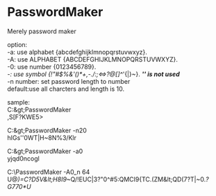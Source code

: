 # PasswordMaker
Merely password maker

option:<br>
  -a: use alphabet {abcdefghijklmnopqrstuvwxyz}.<br>
  -A: use ALPHABET {ABCDEFGHIJKLMNOPQRSTUVWXYZ}.<br>
  -0: use number {0123456789}.<br>
  -_: use symbol {!&quot;#$%&amp;'()*+,-./:;&lt;=&gt;?@[]^_&#39;{|}~}. <b>*'\' is not used*</b><br>
  -n number: set password length to number<br>
  default:use all charcters and length is 10.<br>
  
sample:<br>
C:\&gt;PasswordMaker<br>
,S[F?KWE5&gt;<br>

C:\&gt;PasswordMaker -n20<br>
hIGs''0WT|H~8N%3/Klr<br>

C:\&gt;PasswordMaker -a0 <br>
yjqd0ncogl<br>

C:\PasswordMaker -A0_n 64<br>
U@*)=C?D5V&amp;lt;H8I9*~Q/!EUC|3?&quot;0^#5:QMCI9{TC.(ZM&amp;lt;QD(7?T|~0._?G770*U_<br>
